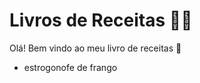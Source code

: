 #	Livros de Receitas :woman_cook:

Olá! Bem vindo ao meu livro de receitas :wave:

- estrogonofe de frango

